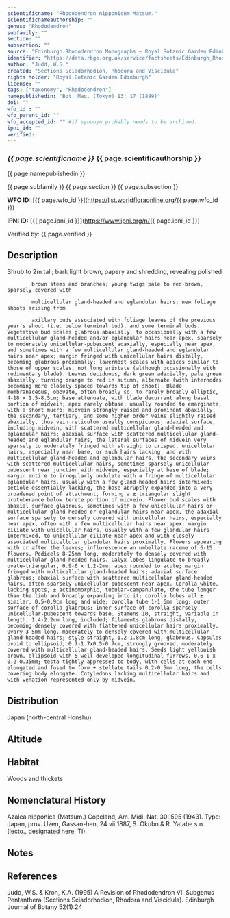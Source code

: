 ```yaml
---
scientificname: "Rhododendron nipponicum Matsum."
scientificnameauthorship: ""
genus: "Rhododendron"
subfamily: ""
section: ""
subsection: ""
source: "Edinburgh Rhododendron Monographs – Royal Botanic Garden Edinburgh"
identifier: "https://data.rbge.org.uk/service/factsheets/Edinburgh_Rhododendron_Monographs.xhtml"
author: "Judd, W.S."
created: "Sections Sciadorhodion, Rhodora and Viscidula"
rights holder: "Royal Botanic Garden Edinburgh"
license: ""
tags: ["taxonomy", "Rhododendron"]
namepublishedin: "Bot. Mag. (Tokyo) 13: 17 (1899)"
doi: ""
wfo_id : ""
wfo_parent_id: ""
wfo_accepted_id: "" #if synonym probably needs to be archived.                      
ipni_id: ""
verified:
---
```

### _{{ page.scientificname }}_ {{ page.scientificauthorship }}
 {{ page.namepublishedin }}

{{ page.subfamily }} {{ page.section }} {{ page.subsection }}

**WFO ID:** [{{ page.wfo_id }}](https://list.worldfloraonline.org/{{ page.wfo_id }})

**IPNI ID:** [{{ page.ipni_id }}](https://www.ipni.org/n/{{ page.ipni_id }})

Verified by: {{ page.verified }}



## Description
Shrub to 2m tall; bark light brown, papery and shredding, revealing polished

            brown stems and branches; young twigs pale to red-brown, sparsely covered with

            multicellular gland-headed and eglandular hairs; new foliage shoots arising from

            axillary buds associated with foliage leaves of the previous year's shoot (i.e. below terminal bud), and some terminal buds. Vegetative bud scales glabrous abaxially, to occasionally with a few multicellular gland-headed and/or eglandular hairs near apex, sparsely to moderately unicellular-pubescent adaxially, especially near apex, and sometimes with a few multicellular gland-headed and eglandular hairs near apex; margin fringed with unicellular hairs distally, becoming glabrous proximally; lowermost scales with apices similar to those of upper scales, not long aristate (although occasionally with rudimentary blade). Leaves deciduous, dark green adaxially, pale green abaxially, turning orange to red in autumn, alternate (with internodes becoming more closely spaced towards tip of shoot). Blade membranaceous, obovate, often broadly so, to rarely broadly elliptic, 4-18 x 1.5-8.5cm; base attenuate, with blade decurrent along basal portion of midvein; apex rarely obtuse, usually rounded to emarginate, with a short mucro; midvein strongly raised and prominent abaxially, the secondary, tertiary, and some higher order veins slightly raised abaxially, thus vein reticulum usually conspicuous; adaxial surface, including midvein, with scattered multicellular gland-headed and eglandular hairs; abaxial surface with scattered multicellular gland-headed and eglandular hairs, the lateral surfaces of midvein very sparsely to moderately fringed with straight to crisped, unicellular hairs, especially near base, or such hairs lacking, and with multicellular gland-headed and eglandular hairs, the secondary veins with scattered multicellular hairs, sometimes sparsely unicellular-pubescent near junction with midvein, especially at base of blade; margin entire to irregularly undulate with a fringe of multicellular eglandular hairs, usually with a few gland-headed hairs intermixed; petiole essentially lacking, the base abruptly expanded into a very broadened point of attachment, forming a ± triangular slight protuberance below terete portion of midvein. Flower bud scales with abaxial surface glabrous, sometimes with a few unicellular hairs or multicellular gland-headed or eglandular hairs near apex, the adaxial surface sparsely to densely covered with unicellular hairs, especially near apex, often with a few multicellular hairs near apex; margin ciliate with unicellular hairs, usually with a few glandular hairs intermixed, to unicellular-ciliate near apex and with closely associated multicellular glandular hairs proximally. Flowers appearing with or after the leaves; inflorescence an umbellate raceme of 6-15 flowers. Pedicels 8-25mm long, moderately to densely covered with multicellular gland-headed hairs. Calyx lobes lingulate to broadly ovate-triangular, 0.9-6 x 1.2-2mm; apex rounded to acute; margin fringed with multicellular gland-headed hairs; adaxial surface glabrous; abaxial surface with scattered multicellular gland-headed hairs, often sparsely unicellular-pubescent near apex. Corolla white, lacking spots, ± actinomorphic, tubular-campanulate, the tube longer than the limb and broadly expanding into it; corolla lobes all ± similar, 0.5-0.9cm long and wide; corolla tube 1-1.6mm long; outer surface of corolla glabrous; inner surface of corolla sparsely unicellular-pubescent towards base. Stamens 10, straight, variable in length, 1.4-2.2cm long, included; filaments glabrous distally, becoming densely covered with flattened unicellular hairs proximally. Ovary 3-5mm long, moderately to densely covered with multicellular gland-headed hairs; style straight, 1.2-1.8cm long, glabrous. Capsules ovoid to ellipsoid, 0.7-1.7x0.5-0.7cm, strongly grooved, moderately covered with multicellular gland-headed hairs. Seeds light yellowish brown, ellipsoid with 5 well-developed longitudinal furrows, 0.6-1 x 0.2-0.35mm; testa tightly appressed to body, with cells at each end elongated and fused to form + stellate tails 0.2-0.5mm long, the cells covering body elongate. Cotyledons lacking multicellular hairs and with venation represented only by midvein.

## Distribution
Japan (north-central Honshu)

## Altitude


## Habitat
Woods and thickets

## Nomenclatural History
Azalea nipponica (Matsum.) Copeland, Am. Midi. Nat. 30: 595 (1943). Type: Japan, prov. Uzen, Gassan-hen, 24 vii 1887, S. Okubo & R. Yatabe s.n. (lecto., designated here, TI).
                       
## Notes


## References

Judd, W.S. & Kron, K.A. (1995) A Revision of Rhododendron VI. Subgenus Pentanthera (Sections Sciadorhodion, Rhodora and Viscidula). Edinburgh Journal of Botany 52(1):24
